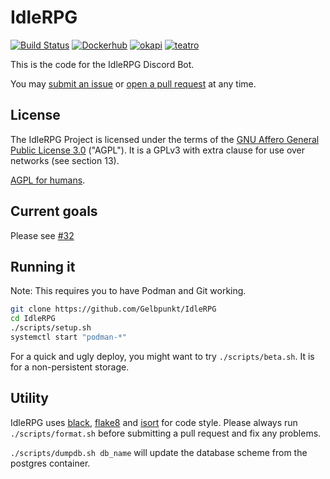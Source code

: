 # IdleRPG

[![Build Status](https://api.travis-ci.com/Gelbpunkt/IdleRPG.svg)](https://travis-ci.com/Gelbpunkt/IdleRPG)
[![Dockerhub](https://img.shields.io/badge/Pull%20IdleRPG-from%20Dockerhub-orange)](https://hub.docker.com/r/gelbpunkt/idlerpg)
[![okapi](https://img.shields.io/badge/Pull%20okapi-from%20Dockerhub-black)](https://hub.docker.com/r/gelbpunkt/okapi)
[![teatro](https://img.shields.io/badge/Pull%20teatro-from%20Dockerhub-green)](https://hub.docker.com/r/gelbpunkt/teatro)

This is the code for the IdleRPG Discord Bot.

You may [submit an issue](https://github.com/Gelbpunkt/IdleRPG/issues) or [open a pull request](https://github.com/Gelbpunkt/IdleRPG/pulls) at any time.

## License

The IdleRPG Project is licensed under the terms of the [GNU Affero General Public License 3.0](https://github.com/Gelbpunkt/IdleRPG/blob/v4/LICENSE) ("AGPL"). It is a GPLv3 with extra clause for use over networks (see section 13).

[AGPL for humans](<https://tldrlegal.com/license/gnu-affero-general-public-license-v3-(agpl-3.0)>).

## Current goals

Please see [#32](https://github.com/Gelbpunkt/IdleRPG/issues/32)

## Running it

Note: This requires you to have Podman and Git working.

```sh
git clone https://github.com/Gelbpunkt/IdleRPG
cd IdleRPG
./scripts/setup.sh
systemctl start "podman-*"
```

For a quick and ugly deploy, you might want to try `./scripts/beta.sh`. It is for a non-persistent storage.

## Utility

IdleRPG uses [black](https://github.com/ambv/black), [flake8](https://github.com/PyCQA/flake8) and [isort](https://github.com/timothycrosley/isort) for code style. Please always run `./scripts/format.sh` before submitting a pull request and fix any problems.

`./scripts/dumpdb.sh db_name` will update the database scheme from the postgres container.
